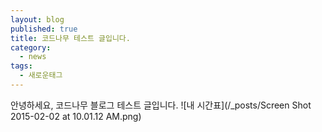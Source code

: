 ```yaml
---
layout: blog
published: true
title: 코드나무 테스트 글입니다.
category: 
  - news
tags: 
  - 새로운태그
---
```


안녕하세요, 코드나무 블로그 테스트 글입니다.
![내 시간표](/_posts/Screen Shot 2015-02-02 at 10.01.12 AM.png)
